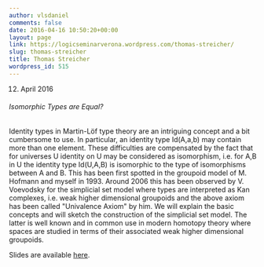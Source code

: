 ```yaml
---
author: vlsdaniel
comments: false
date: 2016-04-16 10:50:20+00:00
layout: page
link: https://logicseminarverona.wordpress.com/thomas-streicher/
slug: thomas-streicher
title: Thomas Streicher
wordpress_id: 515
---
```


12. April 2016


###### Isomorphic Types are Equal?


Identity types in Martin-Löf type theory are an intriguing concept and a bit cumbersome to use. In particular, an identity type Id(A,a,b) may contain more than one element. These difficulties are compensated by the fact that for universes U identity on U may be considered as isomorphism, i.e. for A,B in U the identity type Id(U,A,B) is isomorphic to the type of isomorphisms between A and B.
This has been first spotted in the groupoid model of M. Hofmann and myself in 1993. Around 2006 this has been observed by V. Voevodsky for the simplicial set model where types are interpreted as Kan complexes, i.e. weak higher dimensional groupoids and the above axiom has been called "Univalence Axiom" by him.
We will explain the basic concepts and will sketch the construction of the simplicial set model. The latter is well known and in common use in modern homotopy theory where spaces are studied in terms of their associated weak higher dimensional groupoids.

Slides are available [here](https://logicseminarverona.files.wordpress.com/2016/03/hotttalk.pdf).
